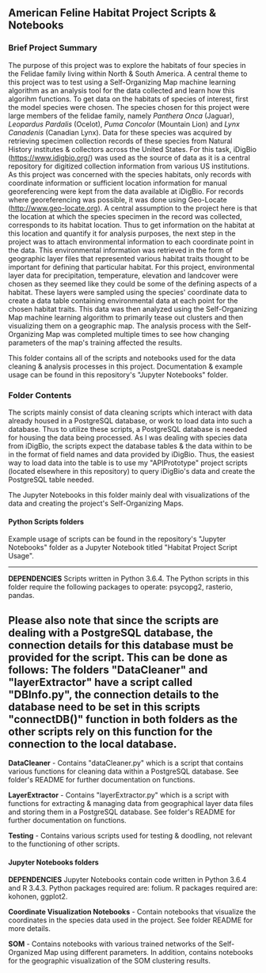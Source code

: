 ## American Feline Habitat Project Scripts & Notebooks
### Brief Project Summary
The purpose of this project was to explore the habitats of four species in the Felidae family living within North & South America. A central theme to this project was to test using a Self-Organizing Map machine learning algorithm as an analysis tool for the data collected and learn how this algorihm functions.
To get data on the habitats of species of interest, first the model species were chosen.
The species chosen for this project were large members of the felidae family, namely *Panthera Onca* (Jaguar), *Leopardus Pardalis* (Ocelot), *Puma Concolor* (Mountain Lion) and *Lynx Canadenis* (Canadian Lynx).
Data for these species was acquired by retrieving specimen collection records of these species from Natural History institutes & collectors across the United States.
For this task, iDigBio (https://www.idigbio.org/) was used as the source of data as it is a central repository for digitized collection information from various US institutions.
As this project was concerned with the species habitats, only records with coordinate information or sufficient location information for manual georeferencing were kept from the data available at iDigBio.
For records where georeferencing was possible, it was done using Geo-Locate (http://www.geo-locate.org). A central assumption to the project here is that the location at which the species specimen in the record was collected, corresponds to its habitat location.
Thus to get information on the habitat at this location and quantify it for analysis purposes, the next step in the project was to attach environmental information to each coordinate point in the data.
This environmental information was retrieved in the form of geographic layer files that represented various habitat traits thought to be important for defining that particular habitat.
For this project, environmental layer data for precipitation, temperature, elevation and landcover were chosen as they seemed like they could be some of the defining aspects of a habitat.
These layers were sampled using the species' coordinate data to create a data table containing environmental data at each point for the chosen habitat traits.
This data was then analyzed using the Self-Organizing Map machine learning algorithm to primarily tease out clusters and then visualizing them on a geographic map.
The analysis process with the Self-Organizing Map was completed multiple times to see how changing parameters of the map's training affected the results.

This folder contains all of the scripts and notebooks used for the data cleaning & analysis processes in this project. Documentation & example usage can be found in this repository's "Jupyter Notebooks" folder.

### Folder Contents

The scripts mainly consist of data cleaning scripts which interact with data already housed in a PostgreSQL database, or work to load data into such a database.
Thus to utilize these scripts, a PostgreSQL database is needed for housing the data being processed.
As I was dealing with species data from iDigBio, the scripts expect the database tables & the data within to be in the format of field names and data provided by iDigBio.
Thus, the easiest way to load data into the table is to use my "APIPrototype" project scripts (located elsewhere in this repository) to query iDigBio's data and create the PostgreSQL table needed.

The Jupyter Notebooks in this folder mainly deal with visualizations of the data and creating the project's Self-Organizing Maps.

#### Python Scripts folders
Example usage of scripts can be found in the repository's "Jupyter Notebooks" folder as a Jupyter Notebook titled "Habitat Project Script Usage".

-----------------------------------------------------------------------------------------------------------------------------
**DEPENDENCIES** Scripts written in Python 3.6.4. The Python scripts in this folder require the following packages to operate: 
psycopg2, rasterio, pandas.

**Please also note** that since the scripts are dealing with a PostgreSQL database, the connection details for this database
must be provided for the script. This can be done as follows: The folders "DataCleaner" and "layerExtractor" have a script 
called "DBInfo.py", the connection details to the database need to be set in this scripts "connectDB()" function in both
folders as the other scripts rely on this function for the connection to the local database.
-----------------------------------------------------------------------------------------------------------------------------


**DataCleaner** - Contains "dataCleaner.py" which is a script that contains various functions for cleaning data within a PostgreSQL database. See folder's README for further documentation on functions.

**LayerExtractor** - Contains "layerExtractor.py" which is a script with functions for extracting & managing data from geographical layer data files and storing them in a PostgreSQL database. See folder's README for further documentation on functions.

**Testing** - Contains various scripts used for testing & doodling, not relevant to the functioning of other scripts.


#### Jupyter Notebooks folders
**DEPENDENCIES** Jupyter Notebooks contain code written in Python 3.6.4 and R 3.4.3. Python packages required are: folium. R packages required are: kohonen, ggplot2.

**Coordinate Visualization Notebooks** - Contain notebooks that visualize the coordinates in the species data used in the project. See folder README for more details.

**SOM** - Contains notebooks with various trained networks of the Self-Organized Map using different parameters. In addition, contains notebooks for the geographic visualization of the SOM clustering results.


